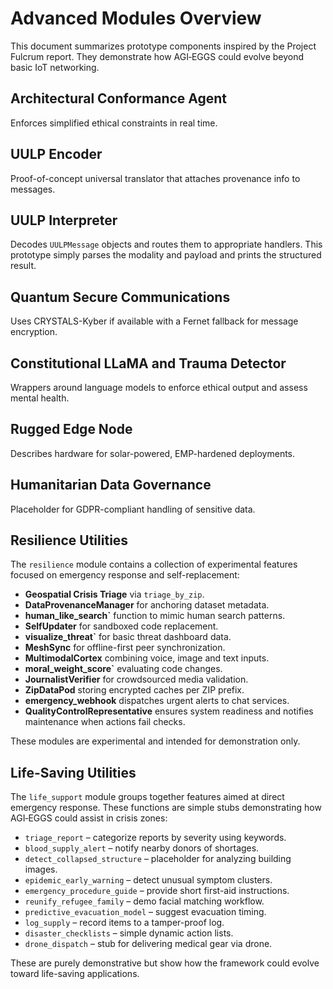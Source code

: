 # Advanced Modules Overview

This document summarizes prototype components inspired by the Project Fulcrum report.
They demonstrate how AGI‑EGGS could evolve beyond basic IoT networking.

## Architectural Conformance Agent
Enforces simplified ethical constraints in real time.

## UULP Encoder
Proof-of-concept universal translator that attaches provenance info to messages.

## UULP Interpreter
Decodes `UULPMessage` objects and routes them to appropriate handlers. This
prototype simply parses the modality and payload and prints the structured
result.

## Quantum Secure Communications
Uses CRYSTALS-Kyber if available with a Fernet fallback for message encryption.

## Constitutional LLaMA and Trauma Detector
Wrappers around language models to enforce ethical output and assess mental health.

## Rugged Edge Node
Describes hardware for solar-powered, EMP-hardened deployments.

## Humanitarian Data Governance
Placeholder for GDPR-compliant handling of sensitive data.

## Resilience Utilities
The `resilience` module contains a collection of experimental features focused on
emergency response and self-replacement:

- **Geospatial Crisis Triage** via `triage_by_zip`.
- **DataProvenanceManager** for anchoring dataset metadata.
- **human_like_search`** function to mimic human search patterns.
- **SelfUpdater** for sandboxed code replacement.
- **visualize_threat`** for basic threat dashboard data.
- **MeshSync** for offline-first peer synchronization.
- **MultimodalCortex** combining voice, image and text inputs.
- **moral_weight_score`** evaluating code changes.
- **JournalistVerifier** for crowdsourced media validation.
- **ZipDataPod** storing encrypted caches per ZIP prefix.
- **emergency_webhook** dispatches urgent alerts to chat services.
- **QualityControlRepresentative** ensures system readiness and notifies
  maintenance when actions fail checks.

These modules are experimental and intended for demonstration only.

## Life-Saving Utilities
The `life_support` module groups together features aimed at direct emergency response. These functions are simple stubs demonstrating how AGI‑EGGS could assist in crisis zones:

- `triage_report` – categorize reports by severity using keywords.
- `blood_supply_alert` – notify nearby donors of shortages.
- `detect_collapsed_structure` – placeholder for analyzing building images.
- `epidemic_early_warning` – detect unusual symptom clusters.
- `emergency_procedure_guide` – provide short first-aid instructions.
- `reunify_refugee_family` – demo facial matching workflow.
- `predictive_evacuation_model` – suggest evacuation timing.
- `log_supply` – record items to a tamper-proof log.
- `disaster_checklists` – simple dynamic action lists.
- `drone_dispatch` – stub for delivering medical gear via drone.

These are purely demonstrative but show how the framework could evolve toward life-saving applications.
